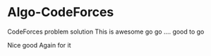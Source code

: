 # Algo-CodeForces
CodeForces problem solution This is awesome go go .... good to go

Nice
good
Again for it 
